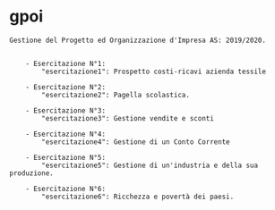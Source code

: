 # gpoi

	Gestione del Progetto ed Organizzazione d'Impresa AS: 2019/2020.
	
	
		- Esercitazione N°1:
			"esercitazione1": Prospetto costi-ricavi azienda tessile
			
		- Esercitazione N°2:
			"esercitazione2": Pagella scolastica.
			
		- Esercitazione N°3:
			"esercitazione3": Gestione vendite e sconti

		- Esercitazione N°4:
			"esercitazione4": Gestione di un Conto Corrente

		- Esercitazione N°5:
			"esercitazione5": Gestione di un'industria e della sua produzione.
			
		- Esercitazione N°6:
			"esercitazione6": Ricchezza e povertà dei paesi.
